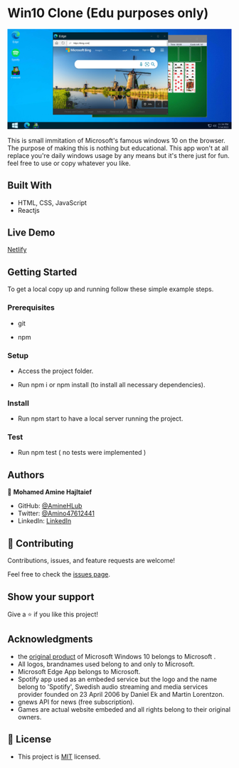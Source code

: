 # Win10 Clone (Edu purposes only)

![screenshot](./scrn.png)

This is small immitation of Microsoft's famous windows 10 on the browser. The purpose of making this is nothing but educational. This app won't at all replace you're daily windows usage by any means but it's there just for fun. feel free to use or copy whatever you like.

## Built With

- HTML, CSS, JavaScript
- Reactjs

## Live Demo

[Netlify](https://clone-win10-edu-purpose-only.netlify.app/)

## Getting Started

To get a local copy up and running follow these simple example steps.

### Prerequisites

- git

- npm

### Setup

- Access the project folder.

- Run npm i or npm install (to install all necessary dependencies).

### Install

- Run npm start to have a local server running the project.

### Test

- Run npm test ( no tests were implemented )

## Authors

👤 **Mohamed Amine Hajltaief**

- GitHub: [@AmineHLub](https://github.com/AmineHLub)
- Twitter: [@Amino47612441](https://twitter.com/Amino47612441)
- LinkedIn: [LinkedIn](https://www.linkedin.com/in/mohamed-amine-hajltaief-b18863163/)

## 🤝 Contributing

Contributions, issues, and feature requests are welcome!

Feel free to check the [issues page](../issues/).

## Show your support

Give a ⭐️ if you like this project!

## Acknowledgments

- the [original product](https://www.microsoft.com/en-us/windows/get-windows-10) of Microsoft Windows 10 belongs to Microsoft .
- All logos, brandnames used belong to and only to Microsoft.
- Microsoft Edge App belongs to Microsoft.
- Spotify app used as an embeded service but the logo and the name belong to 'Spotify', Swedish audio streaming and media services provider founded on 23 April 2006 by Daniel Ek and Martin Lorentzon.
- gnews API for news (free subscription).
- Games are actual website embeded and all rights belong to their original owners.

## 📝 License

- This project is [MIT](./Licenses/MIT.md) licensed.
